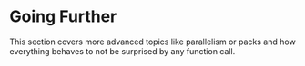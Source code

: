 # Going Further

This section covers more advanced topics like parallelism or packs and how everything behaves to not be surprised by any function call.
